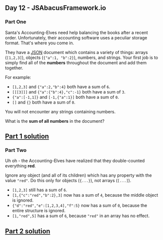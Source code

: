 ## Day 12 - JSAbacusFramework.io

### Part One

Santa's Accounting-Elves need help balancing the books after a recent order. Unfortunately,
their accounting software uses a peculiar storage format. That's where you come in.

They have a [JSON][3] document which contains a variety of things: arrays (`[1,2,3]`),
objects (`{"a":1, "b":2}`), numbers, and strings. Your first job is to simply find all of
the **numbers** throughout the document and add them together.

For example:

 * `[1,2,3]` and `{"a":2,"b":4}` both have a sum of `6`.
 * `[[[3]]]` and `{"a":{"b":4},"c":-1}` both have a sum of `3`.
 * `{"a":[-1,1]}` and `[-1,{"a":1}]` both have a sum of `0`.
 * `[]` and `{}` both have a sum of `0`.

You will not encounter any strings containing numbers.

What is the **sum of all numbers** in the document?

[Part 1 solution][1]
--------------------

### Part Two

Uh oh - the Accounting-Elves have realized that they double-counted everything **red**.

Ignore any object (and all of its children) which has any property with the value `"red"`.
Do this only for objects (`{...}`), not arrays (`[...]`).

 * `[1,2,3]` still has a sum of `6`.
 * `[1,{"c":"red","b":2},3]` now has a sum of `4`, because the middle object is ignored.
 * `{"d":"red","e":[1,2,3,4],"f":5}` now has a sum of `0`, because the entire structure is ignored.
 * `[1,"red",5]` has a sum of `6`, because `"red"` in an array has no effect.

[Part 2 solution][2]
--------------------


[1]: part_1.py
[2]: part_2.py
[3]: http://json.org/
